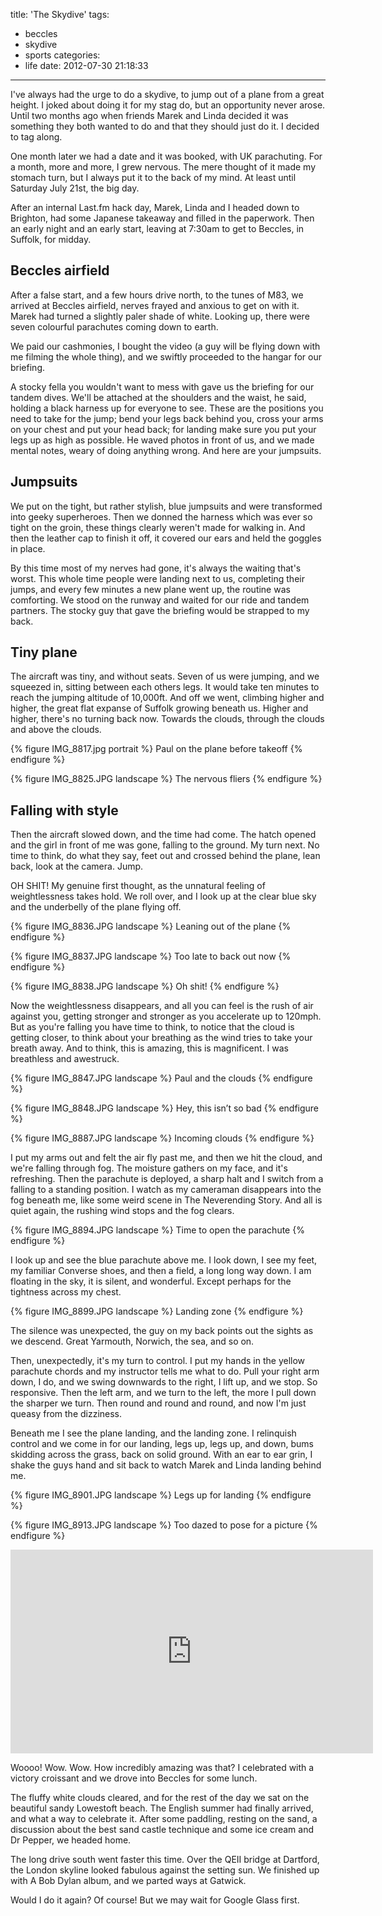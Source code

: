 title: 'The Skydive'
tags:
  - beccles
  - skydive
  - sports
categories:
  - life
date: 2012-07-30 21:18:33
---

I've always had the urge to do a skydive, to jump out of a plane from a great height. I joked about doing it for my stag do, but an opportunity never arose. Until two months ago when friends Marek and Linda decided it was something they both wanted to do and that they should just do it. I decided to tag along.

One month later we had a date and it was booked, with UK parachuting. For a month, more and more, I grew nervous. The mere thought of it made my stomach turn, but I always put it to the back of my mind. At least until Saturday July 21st, the big day.

After an internal Last.fm hack day, Marek, Linda and I headed down to Brighton, had some Japanese takeaway and filled in the paperwork. Then an early night and an early start, leaving at 7:30am to get to Beccles, in Suffolk, for midday.

## Beccles airfield

After a false start, and a few hours drive north, to the tunes of M83, we arrived at Beccles airfield, nerves frayed and anxious to get on with it. Marek had turned a slightly paler shade of white. Looking up, there were seven colourful parachutes coming down to earth.

We paid our cashmonies, I bought the video (a guy will be flying down with me filming the whole thing), and we swiftly proceeded to the hangar for our briefing.

A stocky fella you wouldn't want to mess with gave us the briefing for our tandem dives. We'll be attached at the shoulders and the waist, he said, holding a black harness up for everyone to see. These are the positions you need to take for the jump; bend your legs back behind you, cross your arms on your chest and put your head back; for landing make sure you put your legs up as high as possible. He waved photos in front of us, and we made mental notes, weary of doing anything wrong. And here are your jumpsuits.

## Jumpsuits

We put on the tight, but rather stylish, blue jumpsuits and were transformed into geeky superheroes. Then we donned the harness which was ever so tight on the groin, these things clearly weren't made for walking in. And then the leather cap to finish it off, it covered our ears and held the goggles in place.

By this time most of my nerves had gone, it's always the waiting that's worst. This whole time people were landing next to us, completing their jumps, and every few minutes a new plane went up, the routine was comforting. We stood on the runway and waited for our ride and tandem partners. The stocky guy that gave the briefing would be strapped to my back.

## Tiny plane

The aircraft was tiny, and without seats. Seven of us were jumping, and we squeezed in, sitting between each others legs. It would take ten minutes to reach the jumping altitude of 10,000ft. And off we went, climbing higher and higher, the great flat expanse of Suffolk growing beneath us. Higher and higher, there's no turning back now. Towards the clouds, through the clouds and above the clouds.

{% figure IMG_8817.jpg portrait %}
Paul on the plane before takeoff
{% endfigure %}

{% figure IMG_8825.JPG landscape %}
The nervous fliers
{% endfigure %}

## Falling with style

Then the aircraft slowed down, and the time had come. The hatch opened and the girl in front of me was gone, falling to the ground. My turn next. No time to think, do what they say, feet out and crossed behind the plane, lean back, look at the camera. Jump.

OH SHIT! My genuine first thought, as the unnatural feeling of weightlessness takes hold. We roll over, and I look up at the clear blue sky and the underbelly of the plane flying off.

{% figure IMG_8836.JPG landscape %}
Leaning out of the plane
{% endfigure %}

{% figure IMG_8837.JPG landscape %}
Too late to back out now
{% endfigure %}

{% figure IMG_8838.JPG landscape %}
Oh shit!
{% endfigure %}

Now the weightlessness disappears, and all you can feel is the rush of air against you, getting stronger and stronger as you accelerate up to 120mph. But as you're falling you have time to think, to notice that the cloud is getting closer, to think about your breathing as the wind tries to take your breath away. And to think, this is amazing, this is magnificent. I was breathless and awestruck.

{% figure IMG_8847.JPG landscape %}
Paul and the clouds
{% endfigure %}

{% figure IMG_8848.JPG landscape %}
Hey, this isn’t so bad
{% endfigure %}

{% figure IMG_8887.JPG landscape %}
Incoming clouds
{% endfigure %}

I put my arms out and felt the air fly past me, and then we hit the cloud, and we're falling through fog. The moisture gathers on my face, and it's refreshing. Then the parachute is deployed, a sharp halt and I switch from a falling to a standing position. I watch as my cameraman disappears into the fog beneath me, like some weird scene in The Neverending Story. And all is quiet again, the rushing wind stops and the fog clears.

{% figure IMG_8894.JPG landscape %}
Time to open the parachute
{% endfigure %}

I look up and see the blue parachute above me. I look down, I see my feet, my familiar Converse shoes, and then a field, a long long way down. I am floating in the sky, it is silent, and wonderful. Except perhaps for the tightness across my chest.

{% figure IMG_8899.JPG landscape %}
Landing zone
{% endfigure %}

The silence was unexpected, the guy on my back points out the sights as we descend. Great Yarmouth, Norwich, the sea, and so on.

Then, unexpectedly, it's my turn to control. I put my hands in the yellow parachute chords and my instructor tells me what to do. Pull your right arm down, I do, and we swing downwards to the right, I lift up, and we stop. So responsive. Then the left arm, and we turn to the left, the more I pull down the sharper we turn. Then round and round and round, and now I'm just queasy from the dizziness.

Beneath me I see the plane landing, and the landing zone. I relinquish control and we come in for our landing, legs up, legs up, and down, bums skidding across the grass, back on solid ground. With an ear to ear grin, I shake the guys hand and sit back to watch Marek and Linda landing behind me.

{% figure IMG_8901.JPG landscape %}
Legs up for landing
{% endfigure %}

{% figure IMG_8913.JPG landscape %}
Too dazed to pose for a picture
{% endfigure %}

<iframe width="580" height="326" src="https://www.youtube.com/embed/AfxSk1l4UgQ" frameborder="0" allowfullscreen></iframe>

Woooo! Wow. Wow. How incredibly amazing was that? I celebrated with a victory croissant and we drove into Beccles for some lunch.

The fluffy white clouds cleared, and for the rest of the day we sat on the beautiful sandy Lowestoft beach. The English summer had finally arrived, and what a way to celebrate it. After some paddling, resting on the sand, a discussion about the best sand castle technique and some ice cream and Dr Pepper, we headed home.

The long drive south went faster this time. Over the QEII bridge at Dartford, the London skyline looked fabulous against the setting sun. We finished up with A Bob Dylan album, and we parted ways at Gatwick.

Would I do it again? Of course! But we may wait for Google Glass first.
